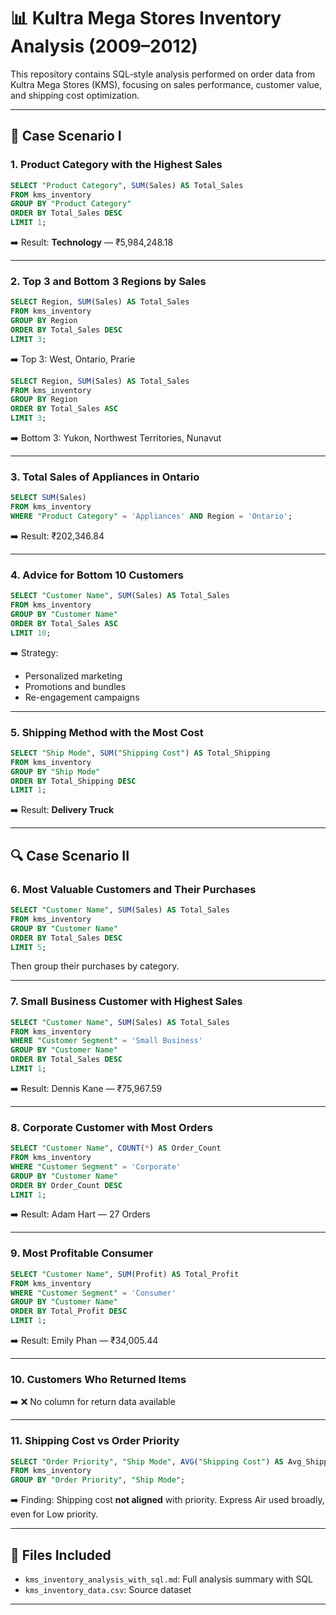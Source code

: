 
# 📊 Kultra Mega Stores Inventory Analysis (2009–2012)

This repository contains SQL-style analysis performed on order data from Kultra Mega Stores (KMS), focusing on sales performance, customer value, and shipping cost optimization.

---

## 🧠 Case Scenario I

### 1. Product Category with the Highest Sales
```sql
SELECT "Product Category", SUM(Sales) AS Total_Sales
FROM kms_inventory
GROUP BY "Product Category"
ORDER BY Total_Sales DESC
LIMIT 1;
```
➡️ Result: **Technology** — ₹5,984,248.18

---

### 2. Top 3 and Bottom 3 Regions by Sales
```sql
SELECT Region, SUM(Sales) AS Total_Sales
FROM kms_inventory
GROUP BY Region
ORDER BY Total_Sales DESC
LIMIT 3;
```
➡️ Top 3: West, Ontario, Prarie

```sql
SELECT Region, SUM(Sales) AS Total_Sales
FROM kms_inventory
GROUP BY Region
ORDER BY Total_Sales ASC
LIMIT 3;
```
➡️ Bottom 3: Yukon, Northwest Territories, Nunavut

---

### 3. Total Sales of Appliances in Ontario
```sql
SELECT SUM(Sales)
FROM kms_inventory
WHERE "Product Category" = 'Appliances' AND Region = 'Ontario';
```
➡️ Result: ₹202,346.84

---

### 4. Advice for Bottom 10 Customers
```sql
SELECT "Customer Name", SUM(Sales) AS Total_Sales
FROM kms_inventory
GROUP BY "Customer Name"
ORDER BY Total_Sales ASC
LIMIT 10;
```
➡️ Strategy:
- Personalized marketing
- Promotions and bundles
- Re-engagement campaigns

---

### 5. Shipping Method with the Most Cost
```sql
SELECT "Ship Mode", SUM("Shipping Cost") AS Total_Shipping
FROM kms_inventory
GROUP BY "Ship Mode"
ORDER BY Total_Shipping DESC
LIMIT 1;
```
➡️ Result: **Delivery Truck**

---

## 🔍 Case Scenario II

### 6. Most Valuable Customers and Their Purchases
```sql
SELECT "Customer Name", SUM(Sales) AS Total_Sales
FROM kms_inventory
GROUP BY "Customer Name"
ORDER BY Total_Sales DESC
LIMIT 5;
```
Then group their purchases by category.

---

### 7. Small Business Customer with Highest Sales
```sql
SELECT "Customer Name", SUM(Sales) AS Total_Sales
FROM kms_inventory
WHERE "Customer Segment" = 'Small Business'
GROUP BY "Customer Name"
ORDER BY Total_Sales DESC
LIMIT 1;
```
➡️ Result: Dennis Kane — ₹75,967.59

---

### 8. Corporate Customer with Most Orders
```sql
SELECT "Customer Name", COUNT(*) AS Order_Count
FROM kms_inventory
WHERE "Customer Segment" = 'Corporate'
GROUP BY "Customer Name"
ORDER BY Order_Count DESC
LIMIT 1;
```
➡️ Result: Adam Hart — 27 Orders

---

### 9. Most Profitable Consumer
```sql
SELECT "Customer Name", SUM(Profit) AS Total_Profit
FROM kms_inventory
WHERE "Customer Segment" = 'Consumer'
GROUP BY "Customer Name"
ORDER BY Total_Profit DESC
LIMIT 1;
```
➡️ Result: Emily Phan — ₹34,005.44

---

### 10. Customers Who Returned Items
➡️ ❌ No column for return data available

---

### 11. Shipping Cost vs Order Priority
```sql
SELECT "Order Priority", "Ship Mode", AVG("Shipping Cost") AS Avg_Shipping_Cost
FROM kms_inventory
GROUP BY "Order Priority", "Ship Mode";
```
➡️ Finding: Shipping cost **not aligned** with priority. Express Air used broadly, even for Low priority.

---

## 📁 Files Included
- `kms_inventory_analysis_with_sql.md`: Full analysis summary with SQL
- `kms_inventory_data.csv`: Source dataset

---
